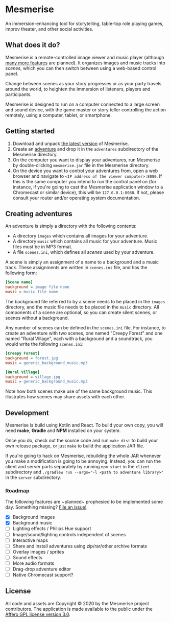 Mesmerise
=========
An immersion-enhancing tool for storytelling, table-top role playing games,
improv theater, and other social activities.

What does it do?
----------------
Mesmerise is a remote-controlled image viewer and music player
(although [many more features](#roadmap) are planned).
It organizes images and music tracks into _scenes_, which you can then
switch between using a web-based control panel.

Change between scenes as your story progresses or as your party travels around
the world, to heighten the immersion of listeners, players and participants.

Mesmerise is designed to run on a computer connected to a large
screen and sound device, with the game master or story teller controlling
the action remotely, using a computer, tablet, or smartphone.

Getting started
---------------

1. Download and unpack
   [the latest version](https://github.com/mesmerise-project/mesmerise/releases/latest)
   of Mesmerise.
2. Create an [adventure](#adventures) and drop it in the `adventures`
   subdirectory of the Mesmerise directory.
3. On the computer you want to display your adventures, run Mesmerise by
   double-clicking `mesmerise.jar` file in the Mesmerise directory.
4. On the device you want to control your adventures from, open a web browser
   and navigate to `<IP address of the viewer computer>:8080`.
   If this is the same computer you intend to run the control panel on
   (for instance, if you're going to cast the Mesmerise application window
   to a Chromecast or similar device),
   this will be `127.0.0.1:8080`.
   If not, please consult your router and/or operating system documentation.

<span id="adventures"></span>
Creating adventures
-------------------
An adventure is simply a directory with the following contents:
* A directory `images` which contains all images for your adventure.
* A directory `music` which contains all music for your adventure.
  Music files must be in MP3 format.
* A file `scenes.ini`, which defines all *scenes* used by your adventure.

A scene is simply an assignment of a name to a background and a music track.
These assignments are written in `scenes.ini` file, and has the following form:

```ini
[Scene name]
background = image file name
music = music file name
```

The background file referred to by a scene needs to be placed in the `images`
directory, and the music file needs to be placed in the `music` directory.
All components of a scene are optional, so you can create silent scenes,
or scenes without a background.

Any number of scenes can be defined in the `scenes.ini` file.
For instance, to create an adventure with two scenes,
one named "Creepy Forest" and one named "Rural Village",
each with a background and a soundtrack, you would write the following
`scenes.ini`:

```ini
[Creepy Forest]
background = forest.jpg
music = generic_background_music.mp3

[Rural Village]
background = village.jpg
music = generic_background_music.mp3
```

Note how both scenes make use of the same background music.
This illustrates how scenes may share assets with each other.

Development
-----------
Mesmerise is build using Kotlin and React.
To build your own copy, you will need **make**, **Gradle** and **NPM**
installed on your system.

Once you do, check out the source code and run `make dist` to build your own
release package, or just `make` to build the application JAR file.

If you're going to hack on Mesmerise, rebuilding the whole JAR whenever
you make a modification is going to be annoying.
Instead, you can run the client and server parts separately by running
`npm start` in the `client` subdirectory and
`./gradlew run --args="-l <path to adventure library>"`
in the `server` subdirectory.

<span id="roadmap"></span>
### Roadmap
The following features are ~planned~ prophesied to be implemented some day.
Something missing? [File an issue!](https://github.com/mesmerise-project/mesmerise/issues)

- [x] Background images
- [x] Background music
- [ ] Lighting effects / Philips Hue support
- [ ] Image/sound/lighting controls independent of scenes
- [ ] Interactive maps
- [ ] Share and install adventures using zip/rar/other archive formats
- [ ] Overlay images / sprites
- [ ] Sound effects
- [ ] More audio formats
- [ ] Drag-drop adventure editor
- [ ] Native Chromecast support?

License
-------
All code and assets are Copyright © 2020 by the Mesmerise project contributors.
The application is made available to the public under the
[Affero GPL license version 3.0](https://www.gnu.org/licenses/agpl-3.0.en.html).
